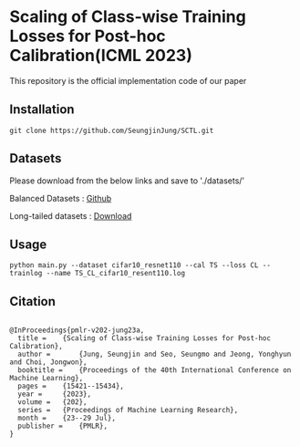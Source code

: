 # Scaling of Class-wise Training Losses for Post-hoc Calibration(ICML 2023)

This repository is the official implementation code of our paper

## Installation
```
git clone https://github.com/SeungjinJung/SCTL.git
```

## Datasets

Please download from the below links and save to './datasets/'


Balanced Datasets : [Github](https://github.com/markus93/NN_calibration)

Long-tailed datasets : [Download](https://drive.google.com/drive/folders/1KfDriNxfnuqnmsj_zwpK3j7y6Lav7XBL?usp=share_link)

## Usage
```
python main.py --dataset cifar10_resnet110 --cal TS --loss CL --trainlog --name TS_CL_cifar10_resent110.log
```
## Citation
```

@InProceedings{pmlr-v202-jung23a,
  title = 	 {Scaling of Class-wise Training Losses for Post-hoc Calibration},
  author =       {Jung, Seungjin and Seo, Seungmo and Jeong, Yonghyun and Choi, Jongwon},
  booktitle = 	 {Proceedings of the 40th International Conference on Machine Learning},
  pages = 	 {15421--15434},
  year = 	 {2023},
  volume = 	 {202},
  series = 	 {Proceedings of Machine Learning Research},
  month = 	 {23--29 Jul},
  publisher =    {PMLR},
}

```
